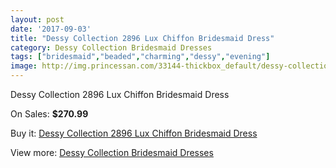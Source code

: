 ```yaml
---
layout: post
date: '2017-09-03'
title: "Dessy Collection 2896 Lux Chiffon Bridesmaid Dress"
category: Dessy Collection Bridesmaid Dresses
tags: ["bridesmaid","beaded","charming","dessy","evening"]
image: http://img.princessan.com/33144-thickbox_default/dessy-collection-2896-lux-chiffon-bridesmaid-dress.jpg
---
```

Dessy Collection 2896 Lux Chiffon Bridesmaid Dress

On Sales: **$270.99**
<a href="https://www.princessan.com/en/15355-dessy-collection-2896-lux-chiffon-bridesmaid-dress.html"><amp-img layout="responsive" width="600" height="600" src="//img.princessan.com/33144-thickbox_default/dessy-collection-2896-lux-chiffon-bridesmaid-dress.jpg" alt="Dessy Collection 2896 Lux Chiffon Bridesmaid Dress 0" /></a>

Buy it: [Dessy Collection 2896 Lux Chiffon Bridesmaid Dress](https://www.princessan.com/en/15355-dessy-collection-2896-lux-chiffon-bridesmaid-dress.html "Dessy Collection 2896 Lux Chiffon Bridesmaid Dress")

View more: [Dessy Collection Bridesmaid Dresses](https://www.princessan.com/en/111- "Dessy Collection Bridesmaid Dresses")
